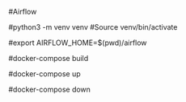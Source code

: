 #Airflow

#python3 -m venv venv
#Source venv/bin/activate

#export AIRFLOW_HOME=$(pwd)/airflow


#docker-compose build

#docker-compose up

#docker-compose down